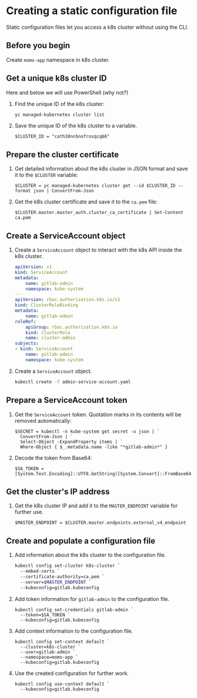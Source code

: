 # Creating a static configuration file

Static configuration files let you access a k8s cluster without using the CLI.

## Before you begin

Create `momo-app` namespace in k8s cluster.

## Get a unique k8s cluster ID

Here and below we will use PowerShell (why not?)

1. Find the unique ID of the k8s cluster:

    ```bash
    yc managed-kubernetes cluster list
    ```

1. Save the unique ID of the k8s cluster to a variable.

    ```shell script
    $CLUSTER_ID = "cath38nn5nofrosqcq66"
    ```

## Prepare the cluster certificate

1. Get detailed information about the k8s cluster in JSON format and save it to the `$CLUSTER` variable:

    ```shell script
    $CLUSTER = yc managed-kubernetes cluster get --id $CLUSTER_ID --format json | ConvertFrom-Json
    ```

1. Get the k8s cluster certificate and save it to the `ca.pem` file:

    ```shell script
    $CLUSTER.master.master_auth.cluster_ca_certificate | Set-Content ca.pem
    ```

## Create a ServiceAccount object

1. Create a `ServiceAccount` object to interact with the k8s API inside the k8s cluster.

    ```yaml
    apiVersion: v1
    kind: ServiceAccount
    metadata:
        name: gitlab-admin
        namespace: kube-system
    ---
    apiVersion: rbac.authorization.k8s.io/v1
    kind: ClusterRoleBinding
    metadata:
        name: gitlab-admin
    roleRef:
        apiGroup: rbac.authorization.k8s.io
        kind: ClusterRole
        name: cluster-admin
    subjects:
    - kind: ServiceAccount
        name: gitlab-admin
        namespace: kube-system
    ```

1. Create a `ServiceAccount` object.

   ```bash
   kubectl create -f admin-service-account.yaml
   ```

## Prepare a ServiceAccount token

1. Get the `ServiceAccount` token. Quotation marks in its contents will be removed automatically:

    ```shell script
    $SECRET = kubectl -n kube-system get secret -o json | `
      ConvertFrom-Json | `
      Select-Object -ExpandProperty items | `
      Where-Object { $_.metadata.name -like "*gitlab-admin*" }
    ```

1. Decode the token from Base64:

    ```shell script
    $SA_TOKEN = [System.Text.Encoding]::UTF8.GetString([System.Convert]::FromBase64String($SECRET.data.token))
    ```

## Get the cluster's IP address

1. Get the k8s cluster IP and add it to the `MASTER_ENDPOINT` variable for further use.

    ```shell script
    $MASTER_ENDPOINT = $CLUSTER.master.endpoints.external_v4_endpoint
    ```

## Create and populate a configuration file

1. Add information about the k8s cluster to the configuration file.

    ```bash
    kubectl config set-cluster k8s-cluster `
      --embed-certs `
      --certificate-authority=ca.pem `
      --server=$MASTER_ENDPOINT `
      --kubeconfig=gitlab.kubeconfig
    ```

1. Add token information for `gitlab-admin` to the configuration file.

    ```shell script
    kubectl config set-credentials gitlab-admin `
      --token=$SA_TOKEN `
      --kubeconfig=gitlab.kubeconfig
    ```

1. Add context information to the configuration file.

    ```shell script
    kubectl config set-context default `
      --cluster=k8s-cluster `
      --user=gitlab-admin `
      --namespace=momo-app `
      --kubeconfig=gitlab.kubeconfig
    ```

1. Use the created configuration for further work.

    ```shell script
    kubectl config use-context default `
      --kubeconfig=gitlab.kubeconfig
    ```
